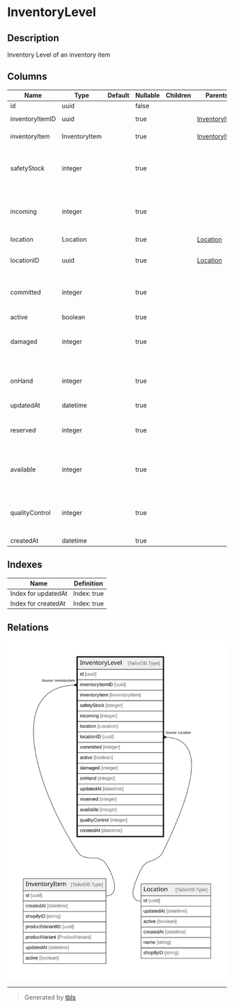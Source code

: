 # InventoryLevel

## Description

Inventory Level of an inventory item

## Columns

| Name | Type | Default | Nullable | Children | Parents | Comment |
| ---- | ---- | ------- | -------- | -------- | ------- | ------- |
| id | uuid |  | false |  |  |  |
| inventoryItemID | uuid |  | true |  | [InventoryItem](InventoryItem.md) | Inventory Item ID |
| inventoryItem | InventoryItem |  | true |  | [InventoryItem](InventoryItem.md) | Inventory Item |
| safetyStock | integer |  | true |  |  | Amount of the inventory item safety stock |
| incoming | integer |  | true |  |  | Amount of the inventory item incoming |
| location | Location |  | true |  | [Location](Location.md) | Inventory Location |
| locationID | uuid |  | true |  | [Location](Location.md) | Inventory Location ID |
| committed | integer |  | true |  |  | Amount of the inventory item reserved |
| active | boolean |  | true |  |  | active |
| damaged | integer |  | true |  |  | Amount of the inventory item damaged |
| onHand | integer |  | true |  |  | Amount of the inventory item on hand |
| updatedAt | datetime |  | true |  |  | updatedAt |
| reserved | integer |  | true |  |  | Amount of the inventory item reserved |
| available | integer |  | true |  |  | Amount of the inventory item available |
| qualityControl | integer |  | true |  |  | Amount of the inventory item in quality control |
| createdAt | datetime |  | true |  |  | createdAt |

## Indexes

| Name | Definition |
| ---- | ---------- |
| Index for updatedAt | Index: true |
| Index for createdAt | Index: true |

## Relations

![er](InventoryLevel.svg)

---

> Generated by [tbls](https://github.com/k1LoW/tbls)
